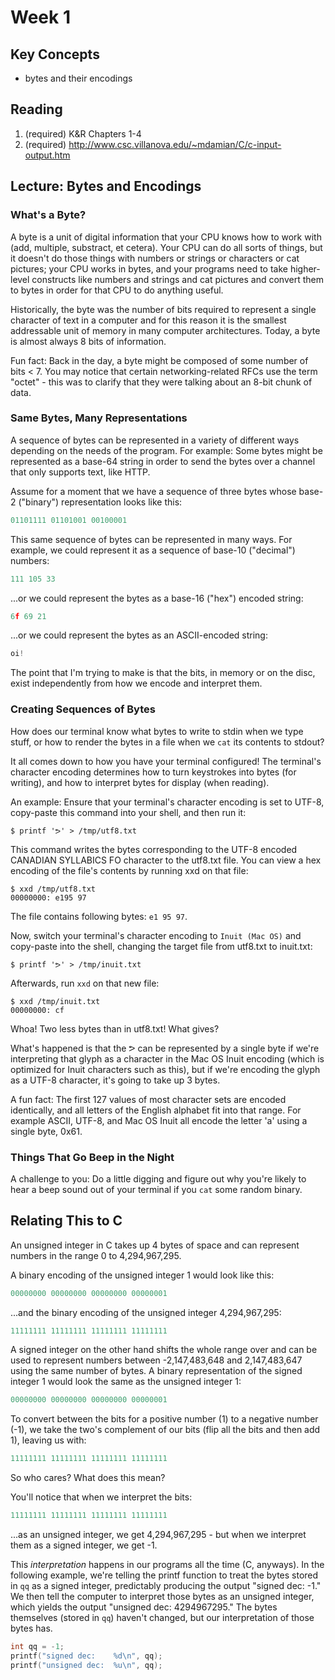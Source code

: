 # Week 1

## Key Concepts

- bytes and their encodings

## Reading

1. (required) K&R Chapters 1-4
2. (required) http://www.csc.villanova.edu/~mdamian/C/c-input-output.htm

## Lecture: Bytes and Encodings

### What's a Byte?

A byte is a unit of digital information that your CPU knows how to 
work with (add, multiple, substract, et cetera). Your CPU can do all 
sorts of things, but it doesn't do those things with numbers or 
strings or characters or cat pictures; your CPU works in bytes, and 
your programs need to take higher-level constructs like numbers and 
strings and cat pictures and convert them to bytes in order for that 
CPU to do anything useful.

Historically, the byte was the number of bits required to represent 
a single character of text in a computer and for this reason it is 
the smallest addressable unit of memory in many computer 
architectures. Today, a byte is almost always 8 bits of information.

Fun fact: Back in the day, a byte might be composed of some number 
of bits < 7. You may notice that certain networking-related RFCs use 
the term "octet" - this was to clarify that they were talking about 
an 8-bit chunk of data.

### Same Bytes, Many Representations

A sequence of bytes can be represented in a variety of different 
ways depending on the needs of the program. For example: Some bytes
might be represented as a base-64 string in order to send the bytes
over a channel that only supports text, like HTTP.

Assume for a moment that we have a sequence of three bytes whose 
base-2 ("binary") representation looks like this:

```c
01101111 01101001 00100001
```

This same sequence of bytes can be represented in many ways. For 
example, we could represent it as a sequence of base-10 ("decimal") 
numbers:

```c
111 105 33
```

...or we could represent the bytes as a base-16 ("hex") encoded
string:

```c
6f 69 21
```

...or we could represent the bytes as an ASCII-encoded string:

```c
oi!
```

The point that I'm trying to make is that the bits, in memory or on 
the disc, exist independently from how we encode and interpret them.

### Creating Sequences of Bytes

How does our terminal know what bytes to write to stdin when we type 
stuff, or how to render the bytes in a file when we `cat` its contents 
to stdout?

It all comes down to how you have your terminal configured! The 
terminal's character encoding determines how to turn keystrokes into 
bytes (for writing), and how to interpret bytes for display (when 
reading).

An example: Ensure that your terminal's character encoding is set to 
UTF-8, copy-paste this command into your shell, and then run it:

```shell
$ printf 'ᕗ' > /tmp/utf8.txt
```

This command writes the bytes corresponding to the UTF-8 encoded 
CANADIAN SYLLABICS FO character to the utf8.txt file. You can view a 
hex encoding of the file's contents by running xxd on that file:

```shell
$ xxd /tmp/utf8.txt
00000000: e195 97    
```

The file contains following bytes: `e1 95 97`.

Now, switch your terminal's character encoding to `Inuit (Mac OS)`
and copy-paste into the shell, changing the target file from utf8.txt 
to inuit.txt:

```shell
$ printf 'ᕗ' > /tmp/inuit.txt
```

Afterwards, run `xxd` on that new file:

```shell
$ xxd /tmp/inuit.txt
00000000: cf
```

Whoa! Two less bytes than in utf8.txt! What gives?

What's happened is that the ᕗ can be represented by a single byte if 
we're interpreting that glyph as a character in the Mac OS Inuit 
encoding (which is optimized for Inuit characters such as this), but 
if we're encoding the glyph as a UTF-8 character, it's going to take 
up 3 bytes.

A fun fact: The first 127 values of most character sets are encoded 
identically, and all letters of the English alphabet fit into that 
range. For example ASCII, UTF-8, and Mac OS Inuit all encode the 
letter 'a' using a single byte, 0x61.

### Things That Go Beep in the Night

A challenge to you: Do a little digging and figure out why you're
likely to hear a beep sound out of your terminal if you `cat` some
random binary. 

## Relating This to C

An unsigned integer in C takes up 4 bytes of space and can represent 
numbers in the range 0 to 4,294,967,295.

A binary encoding of the unsigned integer 1 would look like this:

```c
00000000 00000000 00000000 00000001
```

...and the binary encoding of the unsigned integer 4,294,967,295:

```c
11111111 11111111 11111111 11111111
```

A signed integer on the other hand shifts the whole range over and 
can be used to represent numbers between -2,147,483,648 and 
2,147,483,647 using the same number of bytes. A binary 
representation of the signed integer 1 would look the same as the 
unsigned integer 1:

```c
00000000 00000000 00000000 00000001
```

To convert between the bits for a positive number (1) to a negative 
number (-1), we take the two's complement of our bits (flip all the 
bits and then add 1), leaving us with:

```c
11111111 11111111 11111111 11111111
```

So who cares? What does this mean?

You'll notice that when we interpret the bits:

```c
11111111 11111111 11111111 11111111
```

...as an unsigned integer, we get 4,294,967,295 - but when we 
interpret them as a signed integer, we get -1.

This _interpretation_ happens in our programs all the time (C,
anyways). In the following example, we're telling the printf 
function to treat the bytes stored in `qq` as a signed integer, 
predictably producing the output "signed dec: -1." We then tell the 
computer to interpret those bytes as an unsigned integer, which 
yields the output "unsigned dec: 4294967295." The bytes themselves 
(stored in `qq`) haven't changed, but our interpretation of those bytes 
has.

```c
int qq = -1;
printf("signed dec:    %d\n", qq);
printf("unsigned dec:  %u\n", qq);
```
